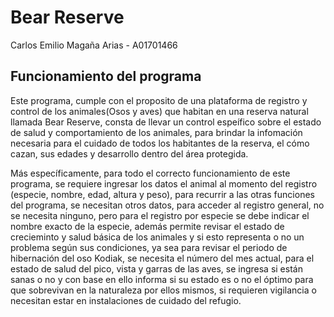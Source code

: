 # Bear Reserve
Carlos Emilio Magaña Arias - A01701466

Funcionamiento del programa
----------------------------------------------------------
Este programa, cumple con el proposito de una plataforma de registro y control de los animales(Osos y aves) que habitan 
en una reserva natural llamada Bear Reserve, consta de llevar un control espeífico sobre el estado de salud 
y comportamiento de los animales, para brindar la infomación necesaria para el cuidado de todos los habitantes de 
la reserva, el cómo cazan, sus edades y desarrollo dentro del área protegida.

Más específicamente, para todo el correcto funcionamiento de este programa, se requiere ingresar los datos el animal al 
momento del registro (especie, nombre, edad, altura y peso), para recurrir a las otras funciones del programa, se necesitan otros 
datos, para acceder al registro general, no se necesita ninguno, pero para el registro por especie se debe indicar el nombre 
exacto de la especie, además permite revisar el estado de crecieminto y salud básica de los animales y si esto representa o no 
un problema según sus condiciones, ya sea para revisar el periodo de hibernación del oso Kodiak, se necesita el número del mes actual, 
para el estado de salud del pico, vista y garras de las aves, se ingresa si están sanas o no y con base en ello informa si su estado 
es o no el óptimo para que sobrevivan en la naturaleza por ellos mismos, si requieren vigilancia o necesitan estar en 
instalaciones de cuidado del refugio.
